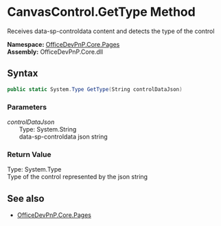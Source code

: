 # CanvasControl.GetType Method  
Receives data-sp-controldata content and detects the type of the control  

**Namespace:** [OfficeDevPnP.Core.Pages](OfficeDevPnP.Core.Pages.md)  
**Assembly:** OfficeDevPnP.Core.dll  
## Syntax
```C#
public static System.Type GetType(String controlDataJson)
```
### Parameters
*controlDataJson*  
&emsp;&emsp;Type: System.String  
&emsp;&emsp;data-sp-controldata json string  
  
### Return Value
Type: System.Type  
Type of the control represented by the json string

## See also
- [OfficeDevPnP.Core.Pages](OfficeDevPnP.Core.Pages.md)

